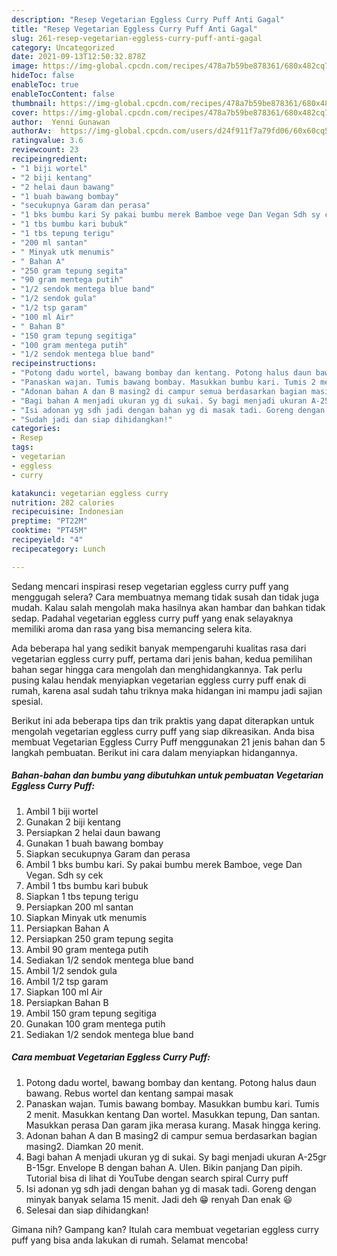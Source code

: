 ```yaml
---
description: "Resep Vegetarian Eggless Curry Puff Anti Gagal"
title: "Resep Vegetarian Eggless Curry Puff Anti Gagal"
slug: 261-resep-vegetarian-eggless-curry-puff-anti-gagal
category: Uncategorized
date: 2021-09-13T12:50:32.878Z
image: https://img-global.cpcdn.com/recipes/478a7b59be878361/680x482cq70/vegetarian-eggless-curry-puff-foto-resep-utama.jpg
hideToc: false
enableToc: true
enableTocContent: false
thumbnail: https://img-global.cpcdn.com/recipes/478a7b59be878361/680x482cq70/vegetarian-eggless-curry-puff-foto-resep-utama.jpg
cover: https://img-global.cpcdn.com/recipes/478a7b59be878361/680x482cq70/vegetarian-eggless-curry-puff-foto-resep-utama.jpg
author:  Yenni Gunawan
authorAv:  https://img-global.cpcdn.com/users/d24f911f7a79fd06/60x60cq50/avatar.jpg
ratingvalue: 3.6
reviewcount: 23
recipeingredient:
- "1 biji wortel"
- "2 biji kentang"
- "2 helai daun bawang"
- "1 buah bawang bombay"
- "secukupnya Garam dan perasa"
- "1 bks bumbu kari Sy pakai bumbu merek Bamboe vege Dan Vegan Sdh sy cek"
- "1 tbs bumbu kari bubuk"
- "1 tbs tepung terigu"
- "200 ml santan"
- " Minyak utk menumis"
- " Bahan A"
- "250 gram tepung segita"
- "90 gram mentega putih"
- "1/2 sendok mentega blue band"
- "1/2 sendok gula"
- "1/2 tsp garam"
- "100 ml Air"
- " Bahan B"
- "150 gram tepung segitiga"
- "100 gram mentega putih"
- "1/2 sendok mentega blue band"
recipeinstructions:
- "Potong dadu wortel, bawang bombay dan kentang. Potong halus daun bawang. Rebus wortel dan kentang sampai masak"
- "Panaskan wajan. Tumis bawang bombay. Masukkan bumbu kari. Tumis 2 menit. Masukkan kentang Dan wortel. Masukkan tepung, Dan santan. Masukkan perasa Dan garam jika merasa kurang. Masak hingga kering."
- "Adonan bahan A dan B masing2 di campur semua berdasarkan bagian masing2. Diamkan 20 menit."
- "Bagi bahan A menjadi ukuran yg di sukai. Sy bagi menjadi ukuran A-25gr B-15gr. Envelope B dengan bahan A. Ulen. Bikin panjang Dan pipih. Tutorial bisa di lihat di YouTube dengan search spiral Curry puff"
- "Isi adonan yg sdh jadi dengan bahan yg di masak tadi. Goreng dengan minyak banyak selama 15 menit. Jadi deh 😁 renyah Dan enak 😃"
- "Sudah jadi dan siap dihidangkan!"
categories:
- Resep
tags:
- vegetarian
- eggless
- curry

katakunci: vegetarian eggless curry 
nutrition: 282 calories
recipecuisine: Indonesian
preptime: "PT22M"
cooktime: "PT45M"
recipeyield: "4"
recipecategory: Lunch

---
```



Sedang mencari inspirasi resep vegetarian eggless curry puff yang menggugah selera? Cara membuatnya memang tidak susah dan tidak juga mudah. Kalau salah mengolah maka hasilnya akan hambar dan bahkan tidak sedap. Padahal vegetarian eggless curry puff yang enak selayaknya memiliki aroma dan rasa yang bisa memancing selera kita.




Ada beberapa hal yang sedikit banyak mempengaruhi kualitas rasa dari vegetarian eggless curry puff, pertama dari jenis bahan, kedua pemilihan bahan segar hingga cara mengolah dan menghidangkannya. Tak perlu pusing kalau hendak menyiapkan vegetarian eggless curry puff enak di rumah, karena asal sudah tahu triknya maka hidangan ini mampu jadi sajian spesial.


Berikut ini ada beberapa tips dan trik praktis yang dapat diterapkan untuk mengolah vegetarian eggless curry puff yang siap dikreasikan. Anda bisa membuat Vegetarian Eggless Curry Puff menggunakan 21 jenis bahan dan 5 langkah pembuatan. Berikut ini cara dalam menyiapkan hidangannya.

<!--inarticleads1-->

##### Bahan-bahan dan bumbu yang dibutuhkan untuk pembuatan Vegetarian Eggless Curry Puff:

1. Ambil 1 biji wortel
1. Gunakan 2 biji kentang
1. Persiapkan 2 helai daun bawang
1. Gunakan 1 buah bawang bombay
1. Siapkan secukupnya Garam dan perasa
1. Ambil 1 bks bumbu kari. Sy pakai bumbu merek Bamboe, vege Dan Vegan. Sdh sy cek
1. Ambil 1 tbs bumbu kari bubuk
1. Siapkan 1 tbs tepung terigu
1. Persiapkan 200 ml santan
1. Siapkan  Minyak utk menumis
1. Persiapkan  Bahan A
1. Persiapkan 250 gram tepung segita
1. Ambil 90 gram mentega putih
1. Sediakan 1/2 sendok mentega blue band
1. Ambil 1/2 sendok gula
1. Ambil 1/2 tsp garam
1. Siapkan 100 ml Air
1. Persiapkan  Bahan B
1. Ambil 150 gram tepung segitiga
1. Gunakan 100 gram mentega putih
1. Sediakan 1/2 sendok mentega blue band




<!--inarticleads2-->

##### Cara membuat Vegetarian Eggless Curry Puff:

1. Potong dadu wortel, bawang bombay dan kentang. Potong halus daun bawang. Rebus wortel dan kentang sampai masak
1. Panaskan wajan. Tumis bawang bombay. Masukkan bumbu kari. Tumis 2 menit. Masukkan kentang Dan wortel. Masukkan tepung, Dan santan. Masukkan perasa Dan garam jika merasa kurang. Masak hingga kering.
1. Adonan bahan A dan B masing2 di campur semua berdasarkan bagian masing2. Diamkan 20 menit.
1. Bagi bahan A menjadi ukuran yg di sukai. Sy bagi menjadi ukuran A-25gr B-15gr. Envelope B dengan bahan A. Ulen. Bikin panjang Dan pipih. Tutorial bisa di lihat di YouTube dengan search spiral Curry puff
1. Isi adonan yg sdh jadi dengan bahan yg di masak tadi. Goreng dengan minyak banyak selama 15 menit. Jadi deh 😁 renyah Dan enak 😃
1. Selesai dan siap dihidangkan!



Gimana nih? Gampang kan? Itulah cara membuat vegetarian eggless curry puff yang bisa anda lakukan di rumah. Selamat mencoba!
